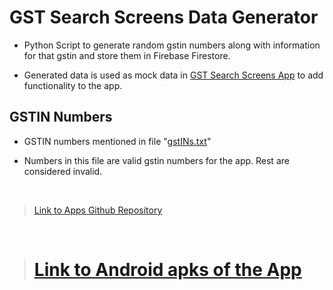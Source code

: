 # GST Search Screens Data Generator

- Python Script to generate random gstin numbers along with information
for that gstin and store them in Firebase Firestore.

- Generated data is used as mock data in [GST Search Screens App](https://github.com/rishabhy22/Gst_Screens_Assignment) to add functionality to the app.


## GSTIN Numbers

- GSTIN numbers mentioned in file "[gstINs.txt](https://github.com/rishabhy22/Gst_Search_Screens_GstInGenerator/blob/main/gstINs.txt)"

- Numbers in this file are valid gstin numbers for the app. Rest are considered invalid.

<br/>


>[Link to Apps Github Repository](https://github.com/rishabhy22/Gst_Screens_Assignment)

<br/>

> # [Link to Android apks of the App](https://drive.google.com/drive/folders/170eTs9ULHHNfTnsx0bbFibi40J2gwigR)